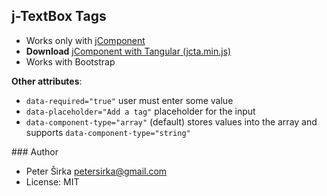 ## j-TextBox Tags

- Works only with [jComponent](http://jcomponent.org)
- __Download__ [jComponent with Tangular (jcta.min.js)](https://github.com/petersirka/jComponent)
- Works with Bootstrap

__Other attributes__:

- `data-required="true"` user must enter some value
- `data-placeholder="Add a tag"` placeholder for the input
- `data-component-type="array"` (default) stores values into the array and supports `data-component-type="string"`

### Author

- Peter Širka <petersirka@gmail.com>
- License: MIT